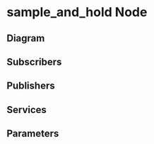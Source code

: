 # sample_and_hold Node

## Diagram
<!-- ![sample_and_hold Diagram](img/sample_and_hold.png) -->

## Subscribers

## Publishers

## Services

## Parameters